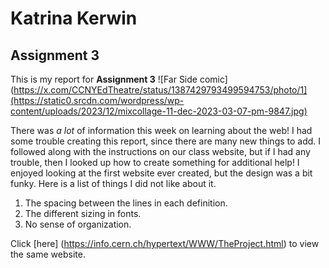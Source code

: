 # Katrina Kerwin
## Assignment 3
This is my report for **Assignment 3**
![Far Side comic](https://x.com/CCNYEdTheatre/status/1387429793499594753/photo/1](https://static0.srcdn.com/wordpress/wp-content/uploads/2023/12/mixcollage-11-dec-2023-03-07-pm-9847.jpg)

There was *a lot* of information this week on learning about the web! I had some trouble creating this report, since there are many new things to add. I followed along with the instructions on our class website, but if I had any trouble, then I looked up how to create something for additional help! I enjoyed looking at the first website ever created, but the design was a bit funky. Here is a list of things I did not like about it.
1. The spacing between the lines in each definition.
2. The different sizing in fonts.
3. No sense of organization.

Click [here] (https://info.cern.ch/hypertext/WWW/TheProject.html) to view the same website.
